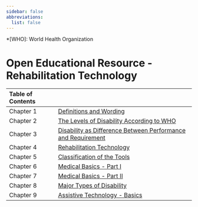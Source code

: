 ```yaml
---
sidebar: false
abbreviations:
  list: false
---
```


<!-- prettier-ignore -->
*[WHO]: World Health Organization

# Open Educational Resource - Rehabilitation Technology

<!-- prettier-ignore -->
| Table of Contents                                                                              ||
| :---------------- | --------------------------------------------------------------------------- |
| Chapter 1         | [Definitions and Wording](chapter1.md)                                      |
| Chapter 2         | [The Levels of Disability According to WHO](chapter2.md)                    |
| Chapter 3         | [Disability as Difference Between Performance and Requirement](chapter3.md) |
| Chapter 4         | [Rehabilitation Technology](chapter4.md)                                    |
| Chapter 5         | [Classification of the Tools](chapter5.md)                                  |
| Chapter 6         | [Medical Basics - Part I](chapter6.md)                                      |
| Chapter 7         | [Medical Basics - Part II](chapter7.md)                                     |
| Chapter 8         | [Major Types of Disability](chapter8.md)                                    |
| Chapter 9         | [Assistive Technology - Basics](chapter9.md)                                |
